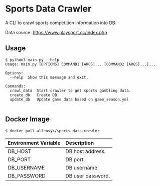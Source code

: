 # Sports Data Crawler

A CLI to crawl sports competition information into DB.

Data source: https://www.playsport.cc/index.php

## Usage
```
$ python3 main.py --help
Usage: main.py [OPTIONS] COMMAND1 [ARGS]... [COMMAND2 [ARGS]...]...

Options:
  --help  Show this message and exit.

Commands:
  crawl_data  Start crawler to get sports gambling data.
  create_db   Create DB.
  update_db   Update game data based on game_season.yml
  
```

## Docker Image

```
$ docker pull allensyk/sports_data_crawler
```
| Environment Variable | Description |
| :--- | :--- |
| DB_HOST | DB host address. |
| DB_PORT | DB port. |
| DB_USERNAME | DB username. |
| DB_PASSWORD | DB user password. |